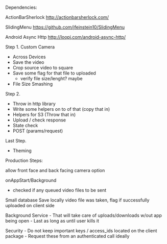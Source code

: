 Dependencies:

ActionBarSherlock
http://actionbarsherlock.com/

SlidingMenu
https://github.com/jfeinstein10/SlidingMenu

Android Async Http
http://loopj.com/android-async-http/

Step 1.
  Custom Camera
  - Across Devices
  - Save the video
  - Crop source video to square
  - Save some flag for that file to uploaded
    - verify file size/lenght? maybe
  - File Size Smashing

Step 2. 
  - Throw in http library
  - Write some helpers on to of that (copy that in)
  - Helpers for S3 (Throw that in)
  - Upload / check response
  - State check
  - POST (params/request)

Last Step.
  - Theming

Production Steps:

  allow front face and back facing camera option

  onAppStart/Background
  - checked if any queued video files to be sent

  Small database
  Save locally video file was taken, flag if successfully uploaded on client side

  Background Service
    - That will take care of uploads/downloads w/out app being open
    - Last as long as until user kills it

  Security
    - Do not keep important keys / access_ids located on the client package
      - Request these from an authenticated call ideally